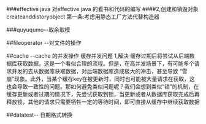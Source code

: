 ###effective java
对effective java 的看书和代码的编写
####2,创建和销毁对象
createanddistoryobject
第一条:考虑用静态工厂方法代替构造器

###quyuqumo--取余取模

##fileoperator --对文件的操作

##cache --cache 的并发操作
缓存并发问题
1,解决
缓存过期后将尝试从后端数据库获取数据，这是一个看似合理的流程。但是，在高并发场景下，有可能多个请求并发的去从数据库获取数据，对后端数据库造成极大的冲击，甚至导致 “雪崩”现象。此外，当某个缓存key在被更新时，同时也可能被大量请求在获取，这也会导致一致性的问题。那如何避免类似问题呢？我们会想到类似“锁”的机制，在缓存更新或者过期的情况下，先尝试获取到锁，当更新或者从数据库获取完成后再释放锁，其他的请求只需要牺牲一定的等待时间，即可直接从缓存中继续获取数据

##datatest-- 日期格式转换


